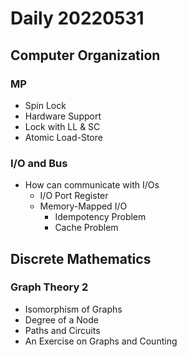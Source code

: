 Daily 20220531
===

## Computer Organization
### MP
- Spin Lock
- Hardware Support
- Lock with LL & SC
- Atomic Load-Store

### I/O and Bus
- How can communicate with I/Os
  - I/O Port Register
  - Memory-Mapped I/O
    - Idempotency Problem
    - Cache Problem

## Discrete Mathematics
### Graph Theory 2
- Isomorphism of Graphs
- Degree of a Node
- Paths and Circuits
- An Exercise on Graphs and Counting